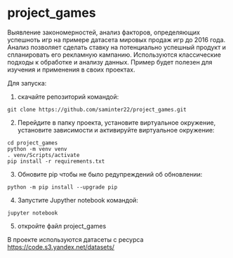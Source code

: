 # project_games
Выявление закономерностей, анализ факторов, определяющих успешноть игр на примере датасета мировых продаж игр до 2016 года.
Анализ позволяет сделать ставку на потенциально успешный продукт и спланировать его рекламную кампанию. 
Используются классические подходы к обработке и анализу данных. 
Пример будет полезен для изучения и применения в своих проектах.

Для запуска:

1. скачайте репозиторий командой:
```
git clone https://github.com/saminter22/project_games.git
```
2. Перейдите в папку проекта, установите виртуальное окружение, установите зависимости и активируйте виртуальное окружение:
```
cd project_games
python -m venv venv
. venv/Scripts/activate
pip install -r requirements.txt
```
3. Обновите pip чтобы не было редупреждений об обновлении:
```
python -m pip install --upgrade pip
```
4. Запустите Jupyther notebook командой:
```
jupyter notebook
```
5. откройте файл project_games

В проекте используются датасеты с ресурса https://code.s3.yandex.net/datasets/
